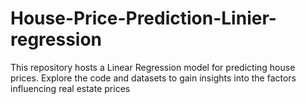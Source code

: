 # House-Price-Prediction-Linier-regression
This repository hosts a Linear Regression model for predicting house prices. Explore the code and datasets to gain insights into the factors influencing real estate prices
